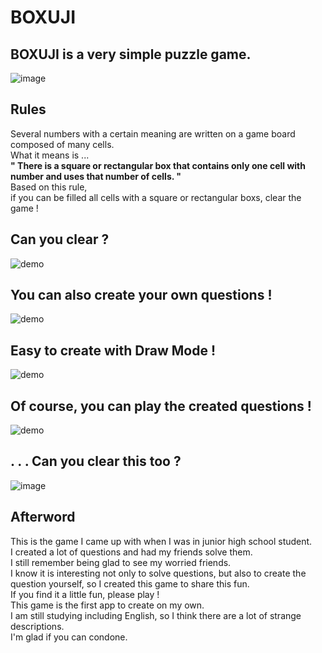# BOXUJI
## BOXUJI is a very simple puzzle game. 
![image](https://gyazo.com/a38f4d6125a7279d7fd7851bc9f3384f/raw)
## Rules
Several numbers with a certain meaning are written on a game board composed of many cells.  
What it means is ...  
**" There is a square or rectangular box that contains only one cell with number and uses that number of cells. "**  
Based on this rule,  
if you can be filled all cells with a square or rectangular boxs, clear the game !  
## Can you clear ?
![demo](https://gyazo.com/d0e1c220410135ab72fbeff7bee997e7/raw)
## You can also create your own questions !
![demo](https://gyazo.com/182dd69765c4c1ae03b987383838da12/raw)
## Easy to create with Draw Mode !
![demo](https://gyazo.com/de110c62f1cafaf59ace3c549be5c269/raw)
## Of course, you can play the created questions !
![demo](https://gyazo.com/2a9bfbd5f6f8f707b3908bd6e37f3e56/raw)
## . . . Can you clear this too ?
![image](https://gyazo.com/cda5eb8ba7cfb48880ff7844fd43c39d/raw)
## Afterword
This is the game I came up with when I was in junior high school student.  
I created a lot of questions and had my friends solve them.  
I still remember being glad to see my worried friends.  
I know it is interesting not only to solve questions, but also to create the question yourself, so I created this game to share this fun.  
If you find it a little fun, please play !  
This game is the first app to create on my own.  
I am still studying including English, so I think there are a lot of strange descriptions.  
I'm glad if you can condone.  